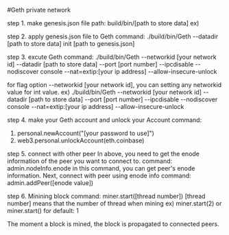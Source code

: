 #Geth private network

step 1. make genesis.json file
  path: build/bin/[path to store data]
  ex)

step 2. apply genesis.json file to Geth
  command: ./build/bin/Geth --datadir [path to store data] init [path to genesis.json] 
  
step 3. excute Geth
  command:  ./build/bin/Geth --networkid [your network id] --datadir [path to store data] --port [port number] --ipcdisable --nodiscover console --nat=extip:[your ip address] --allow-insecure-unlock

  for flag option --networkid [your network id], you can setting any networkid value for int value. 
  ex) ./build/bin/Geth --networkid [your network id] --datadir [path to store data] --port [port number] --ipcdisable --nodiscover console --nat=extip:[your ip 
address] --allow-insecure-unlock

step 4. make your Geth account and unlock your Account
  command: 
  1) personal.newAccount("[your password to use]")
  2) web3.personal.unlockAccount(eth.coinbase)
        
step 5. connect with other peer
  In above, you need to get the enode information of the peer you want to connect to.
  command: admin.nodeInfo.enode 
  in this command, you can get peer's enode information.
  Next, connect with peer using enode info 
  command: admin.addPeer([enode value])

step 6. Minining block
  command: miner.start([thread number])
  [thread number] means that the number of thread when mining
  ex) miner.start(2) or miner.start() for default: 1

  The moment a block is mined, the block is propagated to connected peers.
  
